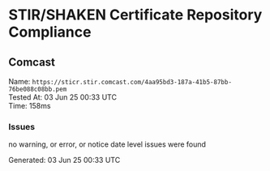# STIR/SHAKEN Certificate Repository Compliance

## Comcast

Name: `https://sticr.stir.comcast.com/4aa95bd3-187a-41b5-87bb-76be088c08bb.pem`\
Tested At: 03 Jun 25 00:33 UTC\
Time: 158ms

### Issues

no warning, or error, or notice date level issues were found

Generated: 03 Jun 25 00:33 UTC
